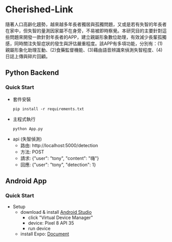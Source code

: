 # Cherished-Link
隨著人口高齡化趨勢，越來越多年長者獨居與孤獨問題，又或是若有失智的年長者在家中，但失智的量測因家屬不在身旁，不易被即時察覺。本研究目的主要針對這些問題來開發一款針對年長者的APP，建立親屬形象數位助理，有效減少長輩孤獨感，同時關注失智症狀的發生與評估嚴重程度。該APP有多項功能，分別有：(1)親屬形象化助理互動、(2)食藥監督機能、(3)藉由語音辨識來偵測失智程度、(4)日誌上傳與碎片回顧。

## Python Backend

### Quick Start
* 套件安裝
    ```shell
    pip install -r requirements.txt
    ```
* 主程式執行
    ```shell
    python App.py
    ```
* api (失智偵測)
    - 路由: http://localhost:5000/detection
    - 方法: POST
    - 請求: {"user": "tony", "content": "嗨"}
    - 回應: {"user": "tony", "detection": 1}


## Android App

### Quick Start
* Setup
    * download & install [Android Studio](https://developer.android.com/studio?hl=zh-tw)
        * click "Virtual Device Manager"
        * device: Pixel 8 API 35
        * run device
    * install Expo: [Document](cherished-link/README.md)